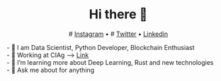 <h1 align="center">Hi there 👋</h1>

<p align="center">
 # <a href="https://www.instagram.com/raislervoigt/">Instagram</a> •
 # <a href="https://twitter.com/VoigtRaisler">Twitter</a> •
  <a href="https://www.linkedin.com/in/raisler-voigt7/">Linkedin</a>
</p>
- 🔭 I am Data Scientist, Python Developer, Blockchain Enthusiast <br>
- 🔭 Working at CIAg --> <a href='https://www.ciag.org.br/'> Link</a> <br>
- 🌱 I’m learning more about Deep Learning, Rust and new technologies <br>
- 💬 Ask me about for anything <br>

